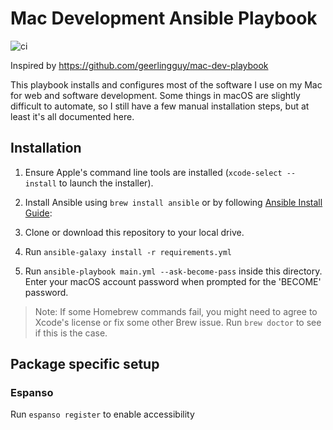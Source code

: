 # Mac Development Ansible Playbook

![ci](https://github.com/TechIsFun/ansible-mac-dev-playbook/actions/workflows/ci.yml/badge.svg)

Inspired by https://github.com/geerlingguy/mac-dev-playbook

This playbook installs and configures most of the software I use on my Mac for web and software development. Some things in macOS are slightly difficult to automate, so I still have a few manual installation steps, but at least it's all documented here.

## Installation

  1. Ensure Apple's command line tools are installed (`xcode-select --install` to launch the installer).
  2. Install Ansible using `brew install ansible` or by following [Ansible Install Guide](https://docs.ansible.com/ansible/latest/installation_guide/index.html):

  3. Clone or download this repository to your local drive.
  4. Run `ansible-galaxy install -r requirements.yml`
  5. Run `ansible-playbook main.yml --ask-become-pass` inside this directory. Enter your macOS account password when prompted for the 'BECOME' password.

> Note: If some Homebrew commands fail, you might need to agree to Xcode's license or fix some other Brew issue. Run `brew doctor` to see if this is the case.

## Package specific setup

### Espanso

Run `espanso register` to enable accessibility
